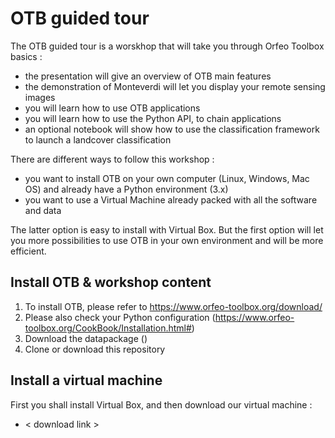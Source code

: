 # OTB guided tour

The OTB guided tour is a worskhop that will take you through Orfeo Toolbox basics : 
- the presentation will give an overview of OTB main features
- the demonstration of Monteverdi will let you display your remote sensing images
- you will learn how to use OTB applications 
- you will learn how to use the Python API, to chain applications
- an optional notebook will show how to use the classification framework to launch a landcover classification

There are different ways to follow this workshop : 
- you want to install OTB on your own computer (Linux, Windows, Mac OS) and already have a Python environment (3.x)
- you want to use a Virtual Machine already packed with all the software and data 

The latter option is easy to install with Virtual Box.
But the first option will let you more possibilities to use OTB in your own environment and will be more efficient.

## Install OTB & workshop content
1) To install OTB, please refer to https://www.orfeo-toolbox.org/download/
2) Please also check your Python configuration (https://www.orfeo-toolbox.org/CookBook/Installation.html#) 
3) Download the datapackage (<link >)
4) Clone or download this repository

## Install a virtual machine
First you shall install Virtual Box, and then download our virtual machine : 
- < download link >

